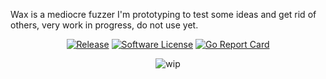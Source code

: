 Wax is a mediocre fuzzer I'm prototyping to test some ideas and get rid of others, very work in progress, do not use yet.

<p align="center">
  <p align="center">
    <a href="https://github.com/evilsocket/wax/releases/latest"><img alt="Release" src="https://img.shields.io/github/release/evilsocket/wax.svg?style=flat-square"></a>
    <a href="https://github.com/evilsocket/wax/blob/master/LICENSE.md"><img alt="Software License" src="https://img.shields.io/badge/license-GPL3-brightgreen.svg?style=flat-square"></a>
    <a href="https://goreportcard.com/report/github.com/evilsocket/wax"><img alt="Go Report Card" src="https://goreportcard.com/badge/github.com/evilsocket/wax?style=flat-square"></a>
  </p>
</p>

<p align="center">
  <img src="https://raw.githubusercontent.com/evilsocket/wax/master/wip.jpg" alt="wip"/>
</p>
